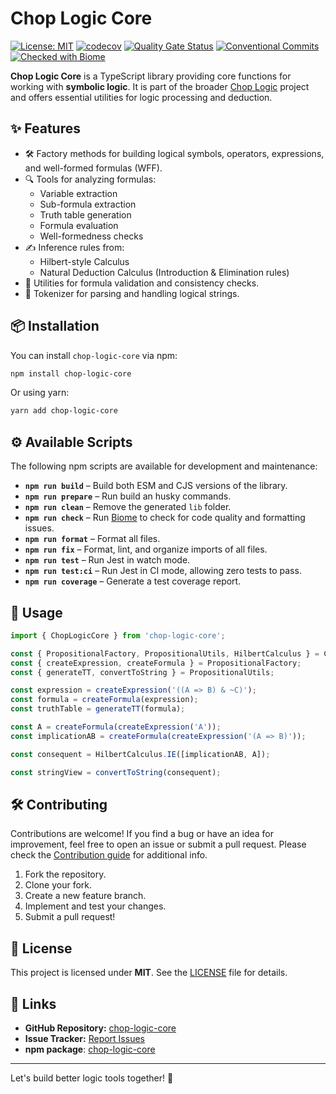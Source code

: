 # Chop Logic Core

[![License: MIT](https://img.shields.io/badge/License-MIT-yellow.svg)](https://opensource.org/licenses/MIT)
[![codecov](https://codecov.io/gh/ChopLogic/chop-logic-core/graph/badge.svg?token=JJKJ54EZDB)](https://codecov.io/gh/ChopLogic/chop-logic-core)
[![Quality Gate Status](https://sonarcloud.io/api/project_badges/measure?project=ChopLogic_chop-logic-core&metric=alert_status)](https://sonarcloud.io/summary/new_code?id=ChopLogic_chop-logic-core)
[![Conventional Commits](https://img.shields.io/badge/Conventional%20Commits-1.0.0-%23FE5196?logo=conventionalcommits&logoColor=white)](https://conventionalcommits.org)
[![Checked with Biome](https://img.shields.io/badge/Checked_with-Biome-60a5fa?style=flat&logo=biome)](https://biomejs.dev)

**Chop Logic Core** is a TypeScript library providing core functions for working with **symbolic logic**. It is part of the broader [Chop Logic](https://github.com/users/SavouryGin/projects/1) project and offers essential utilities for logic processing and deduction.

## ✨ Features

- 🛠️ Factory methods for building logical symbols, operators, expressions, and well-formed formulas (WFF).
- 🔍 Tools for analyzing formulas:
  - Variable extraction
  - Sub-formula extraction
  - Truth table generation
  - Formula evaluation
  - Well-formedness checks
- ✍️ Inference rules from:
  - Hilbert-style Calculus
  - Natural Deduction Calculus (Introduction & Elimination rules)
- 🧪 Utilities for formula validation and consistency checks.
- 🔣 Tokenizer for parsing and handling logical strings.

## 📦 Installation

You can install `chop-logic-core` via npm:

```sh
npm install chop-logic-core
```

Or using yarn:

```sh
yarn add chop-logic-core
```

## ⚙️ Available Scripts

The following npm scripts are available for development and maintenance:

- **`npm run build`** – Build both ESM and CJS versions of the library.
- **`npm run prepare`** – Run build an husky commands.
- **`npm run clean`** – Remove the generated `lib` folder.
- **`npm run check`** – Run [Biome](https://biomejs.dev/) to check for code quality and formatting issues.
- **`npm run format`** – Format all files.
- **`npm run fix`** – Format, lint, and organize imports of all files.
- **`npm run test`** – Run Jest in watch mode.
- **`npm run test:ci`** – Run Jest in CI mode, allowing zero tests to pass.
- **`npm run coverage`** – Generate a test coverage report.

## 🔧 Usage

```ts
import { ChopLogicCore } from 'chop-logic-core';

const { PropositionalFactory, PropositionalUtils, HilbertCalculus } = ChopLogicCore;
const { createExpression, createFormula } = PropositionalFactory;
const { generateTT, convertToString } = PropositionalUtils;

const expression = createExpression('((A => B) & ~C)');
const formula = createFormula(expression);
const truthTable = generateTT(formula);

const A = createFormula(createExpression('A'));
const implicationAB = createFormula(createExpression('(A => B)'));

const consequent = HilbertCalculus.IE([implicationAB, A]);

const stringView = convertToString(consequent);
```

## 🛠 Contributing

Contributions are welcome! If you find a bug or have an idea for improvement, feel free to open an issue or submit a pull request. Please check the [Contribution guide](CONTRIBUTING.md) for additional info.

1. Fork the repository.
2. Clone your fork.
3. Create a new feature branch.
4. Implement and test your changes.
5. Submit a pull request!

## 📄 License

This project is licensed under **MIT**. See the [LICENSE](LICENSE) file for details.

## 🔗 Links

- **GitHub Repository:** [chop-logic-core](https://github.com/SavouryGin/chop-logic-core)
- **Issue Tracker:** [Report Issues](https://github.com/SavouryGin/chop-logic-core/issues)
- **npm package**: [chop-logic-core](https://www.npmjs.com/package/chop-logic-core)

---

Let's build better logic tools together! 🚀
